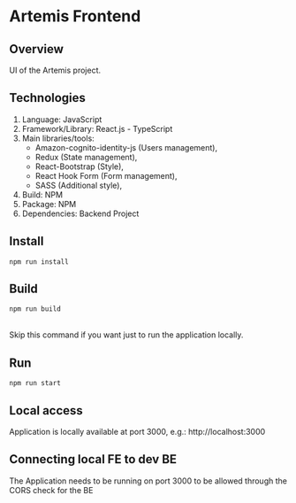 # Artemis Frontend

## Overview

UI of the Artemis project.

## Technologies

1. Language: JavaScript
1. Framework/Library: React.js - TypeScript
1. Main libraries/tools:
   - Amazon-cognito-identity-js (Users management),
   - Redux (State management),
   - React-Bootstrap (Style),
   - React Hook Form (Form management),
   - SASS (Additional style),
1. Build: NPM
1. Package: NPM
1. Dependencies: Backend Project

## Install

```
npm run install
```

## Build

```
npm run build
```

<br />
Skip this command if you want just to run the application locally.

## Run

```
npm run start
```

## Local access

Application is locally available at port 3000, e.g.: http://localhost:3000

## Connecting local FE to dev BE

The Application needs to be running on port 3000 to be allowed through the CORS check for the BE
